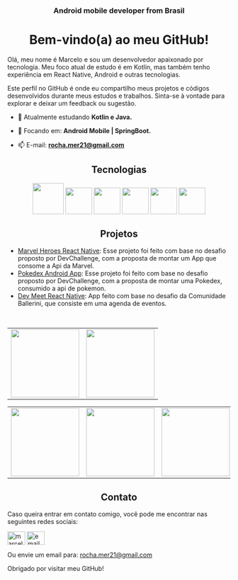 <h3 align="center">Android mobile developer from Brasil</h3>

<h1 align="center">Bem-vindo(a) ao meu GitHub!</h1>
    <p>Olá, meu nome é Marcelo e sou um desenvolvedor apaixonado por tecnologia. Meu foco atual de estudo é em Kotlin, mas também tenho experiência em React Native, Android e outras tecnologias.</p>
    <p>Este perfil no GitHub é onde eu compartilho meus projetos e códigos desenvolvidos durante meus estudos e trabalhos. Sinta-se à vontade para explorar e deixar um feedback ou sugestão.</p>
    
- 🌱 Atualmente estudando **Kotlin e Java.**

- 💬 Focando em: **Android Mobile | SpringBoot.**

- 📫 E-mail: **rocha.mer21@gmail.com**

<h2 align="center">Tecnologias</h2>
<div align="center">
<img src="https://cdn.jsdelivr.net/gh/devicons/devicon/icons/androidstudio/androidstudio-original.svg" height="70" width="70" />
<img src="https://cdn.jsdelivr.net/gh/devicons/devicon/icons/kotlin/kotlin-original.svg" height="60" width="60" />
<img src="https://cdn.jsdelivr.net/gh/devicons/devicon/icons/spring/spring-original.svg" height="60" width="60"/>
<img src="https://cdn.jsdelivr.net/gh/devicons/devicon/icons/java/java-original-wordmark.svg"  height="60" width="60" />
<img src="https://cdn.jsdelivr.net/gh/devicons/devicon/icons/react/react-original.svg" height="60" width="60" />
<img src="https://cdn.jsdelivr.net/gh/devicons/devicon/icons/javascript/javascript-original.svg" height="60" width="60" />
</div>

<div>
    <h2 align="center">Projetos</h2>
    <ul>
      <li><a href="https://github.com/marcelosanto/marvel-heroes-expo-rn-app">Marvel Heroes React Native</a>: Esse projeto foi feito com base no desafio proposto por DevChallenge, com a proposta de montar um App que consome a Api da Marvel.</li>
      <li><a href="https://github.com/marcelosanto/pokedex-android-kotlin">Pokedex Android App</a>: Esse projeto foi feito com base no desafio proposto por DevChallenge, com a proposta de montar uma Pokedex, consumido a api de pokemon.</li>
      <li><a href="https://github.com/marcelosanto/devmeet">Dev Meet React Native</a>: App feito com base no desafio da Comunidade Ballerini, que consiste em uma agenda de eventos.</li>
    </ul>
    </div>
    <br>
    <div align="center">
  <table>
    <tr><td><img height="154em" src="https://github-profile-summary-cards.vercel.app/api/cards/profile-details?username=marcelosanto&theme=github_dark"/></td><td>
    <img height="154em" src="https://github-profile-summary-cards.vercel.app/api/cards/productive-time?username=marcelosanto&theme=github_dark"/></td></tr>
  </table>
  <table>
    <tr><td><img height="154em" src="https://github-profile-summary-cards.vercel.app/api/cards/most-commit-language?username=marcelosanto&theme=github_dark"/></td><td>
    <img height="154em" src="https://github-profile-summary-cards.vercel.app/api/cards/repos-per-language?username=marcelosanto&theme=github_dark"/></td><td>
    <img height="154em" src="https://github-profile-summary-cards.vercel.app/api/cards/stats?username=marcelosanto&theme=github_dark"/></td></tr>
  </table>
</div>


<h2 align="center">Contato</h2>
    <p>Caso queira entrar em contato comigo, você pode me encontrar nas seguintes redes sociais:</p>
    <p align="left">
<a href="https://linkedin.com/in/marcelo-rochaa" target="blank"><img align="center" src="https://cdn.jsdelivr.net/gh/devicons/devicon/icons/linkedin/linkedin-original.svg" alt="marcelo-rochaa" height="30" width="40" /></a>
  <a href="mailto:rocha.mer21@gmail.com" target="blank"><img align="center" src="https://cdn.jsdelivr.net/gh/devicons/devicon/icons/google/google-plain.svg" alt="email" height="30" width="40" /></a>
  
</p>
    <p>Ou envie um email para: <a href="mailto:rocha.mer21@gmail.com">rocha.mer21@gmail.com</a></p>
    <p>Obrigado por visitar meu GitHub!</p>
  </body>
</html>
